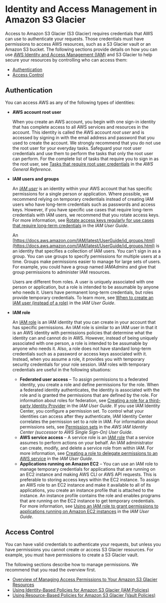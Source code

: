 # Identity and Access Management in Amazon S3 Glacier<a name="auth-and-access-control"></a>



Access to Amazon S3 Glacier \(S3 Glacier\) requires credentials that AWS can use to authenticate your requests\. Those credentials must have permissions to access AWS resources, such as a S3 Glacier vault or an Amazon S3 bucket\. The following sections provide details on how you can use [AWS Identity and Access Management \(IAM\)](https://docs.aws.amazon.com/IAM/latest/UserGuide/introduction.html) and S3 Glacier to help secure your resources by controlling who can access them:

 
+ [Authentication](#authentication)
+ [Access Control](#access-control)

## Authentication<a name="authentication"></a>

You can access AWS as any of the following types of identities:
+ **AWS account root user**

    When you create an AWS account, you begin with one sign\-in identity that has complete access to all AWS services and resources in the account\. This identity is called the AWS account *root user* and is accessed by signing in with the email address and password that you used to create the account\. We strongly recommend that you do not use the root user for your everyday tasks\. Safeguard your root user credentials and use them to perform the tasks that only the root user can perform\. For the complete list of tasks that require you to sign in as the root user, see [Tasks that require root user credentials](https://docs.aws.amazon.com/general/latest/gr/root-vs-iam.html#aws_tasks-that-require-root) in the *AWS General Reference*\. 
+ **IAM users and groups**  

  An *[IAM user](https://docs.aws.amazon.com/IAM/latest/UserGuide/id_users.html)* is an identity within your AWS account that has specific permissions for a single person or application\. Where possible, we recommend relying on temporary credentials instead of creating IAM users who have long\-term credentials such as passwords and access keys\. However, if you have specific use cases that require long\-term credentials with IAM users, we recommend that you rotate access keys\. For more information, see [Rotate access keys regularly for use cases that require long\-term credentials](https://docs.aws.amazon.com/IAM/latest/UserGuide/best-practices.html#rotate-credentials) in the *IAM User Guide*\.

  An [https://docs.aws.amazon.com/IAM/latest/UserGuide/id_groups.html](https://docs.aws.amazon.com/IAM/latest/UserGuide/id_groups.html) is an identity that specifies a collection of IAM users\. You can't sign in as a group\. You can use groups to specify permissions for multiple users at a time\. Groups make permissions easier to manage for large sets of users\. For example, you could have a group named *IAMAdmins* and give that group permissions to administer IAM resources\.

  Users are different from roles\. A user is uniquely associated with one person or application, but a role is intended to be assumable by anyone who needs it\. Users have permanent long\-term credentials, but roles provide temporary credentials\. To learn more, see [When to create an IAM user \(instead of a role\)](https://docs.aws.amazon.com/IAM/latest/UserGuide/id.html#id_which-to-choose) in the *IAM User Guide*\.
+ **IAM role**

    An [IAM role](https://docs.aws.amazon.com/IAM/latest/UserGuide/id_roles.html) is an IAM identity that you can create in your account that has specific permissions\. An IAM role is similar to an IAM user in that it is an AWS identity with permissions policies that determine what the identity can and cannot do in AWS\. However, instead of being uniquely associated with one person, a role is intended to be assumable by anyone who needs it\. Also, a role does not have standard long\-term credentials such as a password or access keys associated with it\. Instead, when you assume a role, it provides you with temporary security credentials for your role session\. IAM roles with temporary credentials are useful in the following situations:
  + **Federated user access** –  To assign permissions to a federated identity, you create a role and define permissions for the role\. When a federated identity authenticates, the identity is associated with the role and is granted the permissions that are defined by the role\. For information about roles for federation, see [ Creating a role for a third\-party Identity Provider](https://docs.aws.amazon.com/IAM/latest/UserGuide/id_roles_create_for-idp.html) in the *IAM User Guide*\. If you use IAM Identity Center, you configure a permission set\. To control what your identities can access after they authenticate, IAM Identity Center correlates the permission set to a role in IAM\. For information about permissions sets, see [ Permission sets](https://docs.aws.amazon.com/singlesignon/latest/userguide/permissionsetsconcept.html) in the *AWS IAM Identity Center \(successor to AWS Single Sign\-On\) User Guide*\. 
  + **AWS service access** –  A service role is an [IAM role](https://docs.aws.amazon.com/IAM/latest/UserGuide/id_roles.html) that a service assumes to perform actions on your behalf\. An IAM administrator can create, modify, and delete a service role from within IAM\. For more information, see [Creating a role to delegate permissions to an AWS service](https://docs.aws.amazon.com/IAM/latest/UserGuide/id_roles_create_for-service.html) in the *IAM User Guide*\. 
  + **Applications running on Amazon EC2** –  You can use an IAM role to manage temporary credentials for applications that are running on an EC2 instance and making AWS CLI or AWS API requests\. This is preferable to storing access keys within the EC2 instance\. To assign an AWS role to an EC2 instance and make it available to all of its applications, you create an instance profile that is attached to the instance\. An instance profile contains the role and enables programs that are running on the EC2 instance to get temporary credentials\. For more information, see [Using an IAM role to grant permissions to applications running on Amazon EC2 instances](https://docs.aws.amazon.com/IAM/latest/UserGuide/id_roles_use_switch-role-ec2.html) in the *IAM User Guide*\. 

## Access Control<a name="access-control"></a>

You can have valid credentials to authenticate your requests, but unless you have permissions you cannot create or access S3 Glacier resources\. For example, you must have permissions to create a S3 Glacier vault\. 

The following sections describe how to manage permissions\. We recommend that you read the overview first\.

 
+ [Overview of Managing Access Permissions to Your Amazon S3 Glacier Resources](access-control-overview.md)
+  [Using Identity\-Based Policies for Amazon S3 Glacier \(IAM Policies\)](access-control-identity-based.md) 
+  [Using Resource\-Based Policies for Amazon S3 Glacier \(Vault Policies\)](access-control-resource-based.md) 